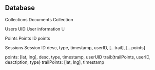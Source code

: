 ## Database

Collections     Documents       Collection

Users           UID             User information
                                U

Points          Points ID       points

Sessions        Session ID      desc, type, timestamp, userID, [...trail], [...points]


points: [lat, lng], desc, type, timestamp, userUID
trail:{trailPoints, userID, desctiption, type}
trailPoints: [lat, lng], timestamp